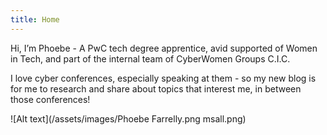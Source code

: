 ```yaml
---
title: Home
---
```


Hi, I’m Phoebe - A PwC tech degree apprentice, avid supported of Women in Tech, and part of the internal team of CyberWomen Groups C.I.C.

I love cyber conferences, especially speaking at them - so my new blog is for me to research and share about topics that interest me, in between those conferences!

![Alt text](/assets/images/Phoebe Farrelly.png msall.png)

